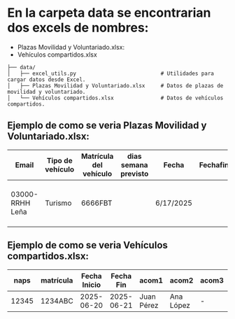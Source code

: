 # En la carpeta data se encontrarian dos excels de nombres:
-  Plazas Movilidad y Voluntariado.xlsx: 
-  Vehículos compartidos.xlsx

```
├── data/
│   ├── excel_utils.py                           # Utilidades para cargar datos desde Excel.
│   ├── Plazas Movilidad y Voluntariado.xlsx     # Datos de plazas de movilidad y voluntariado.
│   └── Vehículos compartidos.xlsx               # Datos de vehículos compartidos.
```

## Ejemplo de como se veria Plazas Movilidad y Voluntariado.xlsx:
| Email              | Tipo de vehículo | Matrícula del vehículo | dias semana previsto | Fecha      | Fechafin | franja horaria prevista | tarjeta mifare | Ámbito            | Área | Departamento área Secretaría | Departamento área Coordinación | Oficina Autonómica | Asamblea Local | Necesidad                  | frecuencia mov prov | frecuencia mov cen | frecuencia vol | Estado    | Tipo Plaza                                                | Tipo de elemento | Ruta de acceso |
|--------------------|------------------|-------------------------|----------------------|------------|----------|--------------------------|----------------|-------------------|------|-------------------------------|-------------------------------|---------------------|----------------|----------------------------|---------------------|---------------------|----------------|-----------|------------------------------------------------------------|------------------|----------------|
| 03000-RRHH Leña    | Turismo          | 6666FBT                |                      | 6/17/2025  |          | De 7:30 a 19:30 h        | Sí             | Oficina Autonómica |      |                               | COA y personal ubicado en sede Alicante |                     |                | Menos de 1 vez/mes          |                     |                     |                | Rechazado | Movilidad personal Coordinación, Secretaría y AL Alicante | Elemento         |                |

## Ejemplo de como se veria Vehículos compartidos.xlsx:

| naps     | matrícula | Fecha Inicio | Fecha Fin  | acom1       | acom2       | acom3       | Estado    | Tipo de elemento | Ruta de acceso     |
|----------|-----------|--------------|------------|-------------|-------------|-------------|-----------|------------------|---------------------|
| 12345    | 1234ABC   | 2025-06-20   | 2025-06-21 | Juan Pérez  | Ana López   | -           | Aprobado  | Elemento         | Entrada principal   |